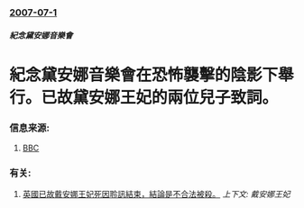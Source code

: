 ### [2007-07-1](/news/2007/07/1/index.md)

##### 紀念黛安娜音樂會
# 紀念黛安娜音樂會在恐怖襲擊的陰影下舉行。已故黛安娜王妃的兩位兒子致詞。




### 信息来源:

1. [BBC](http://news.bbc.co.uk/1/low/entertainment/6257986.stm)

### 有关:

1. [英國已故戴安娜王妃死因聆訊結束，結論是不合法被殺。](/news/2008/04/7/英國已故戴安娜王妃死因聆訊結束-結論是不合法被殺.md) _上下文: 戴安娜王妃_
